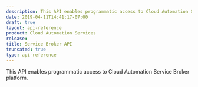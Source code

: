 ```yaml
---
description: This API enables programmatic access to Cloud Automation Service Broker platform.
date: 2019-04-11T14:41:17-07:00
draft: true
layout: api-reference
product: Cloud Automation Services
release:
title: Service Broker API
truncated: true
type: api-reference
---
```

This API enables programmatic access to Cloud Automation Service Broker platform.

